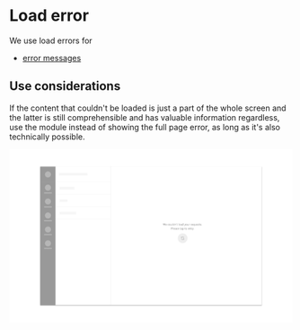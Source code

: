 # Load error

We use load errors for

* [error messages](../../feedback-scenarios/error-scenario.md)

## Use considerations

If the content that couldn't be loaded is just a part of the whole screen and the latter is still comprehensible and has valuable information regardless, use the module instead of showing the full page error, as long as it's also technically possible.

![](../../../../.gitbook/assets/sofa_load-error.jpg)

